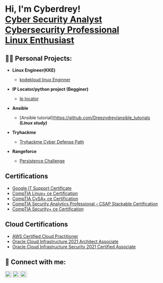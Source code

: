 <h1>Hi, I'm Cyberdrey! <br/>
  <a href="https://github.com/Dreezydrey">Cyber Security Analyst</a><br/>
  <a href="https://www.linkedin.com/in/dryden-musona-75567b74/">Cybersecurity Professional</a><br/>
  <a href="https://www.linkedin.com/in/dryden-musona-75567b74/details/certifications">Linux Enthusiast</a></h1>

<h2>👨‍💻 Personal Projects:</h2>

- <b>Linux Engineer(KKE)</b>
  - [kodekloud linux Enginner](https://kodekloud-engineer.com/#!/user_profile?uid=16257490879924357)

- <b>IP Locator/python project (Begginer)</b>
  - [Ip locator](https://github.com/Dreezydrey/silver-couscous)
- <b>Ansible</b>
  - [Ansible tutorial](https://github.com/Dreezydrey/ansible_tutorials <b><i>(Linux study)</b></i>
- <b>Tryhackme</b>
  - [Tryhackme Cyber Defense Path](https://tryhackme.com/paths)
- <b>Rangeforce</b>
  - [Persistence Challenge](https://www.credly.com/badges/22aeaade-cf4b-4456-bc27-a971254b756e?source=linked_in_profile)

<h2>Certifications</h2>

  - [Google IT Support Certificate](https://www.credly.com/badges/595c8d11-75ec-4ba5-8ec4-ebdbf7d92099?source=linked_in_profile)
  - [CompTIA Linux+ ce Certification](https://www.credly.com/badges/3c07fe33-a8f4-43c1-ba51-a3ff7caaab61?source=linked_in_profile)
  - [CompTIA CySA+ ce Certification](https://www.credly.com/badges/d0c9ed4a-9818-496e-a3e1-e4fee770f86d/public_url)
  - [CompTIA Security Analytics Professional – CSAP Stackable Certification](https://www.credly.com/badges/4f78368a-e7a2-44be-880e-3a3ec865b143?source=linked_in_profile)
  - [CompTIA Security+ ce Certification](https://www.credly.com/badges/0051ba67-3de6-4570-993a-4135d59cd64d)

<h2>Cloud Certifications</h2>

   - [AWS Certified Cloud Practitioner](https://www.credly.com/badges/feebe329-71a7-452a-a553-8277740638ad?source=linked_in_profile)
   - [Oracle Cloud Infrastructure 2021 Architect Associate](https://catalog-education.oracle.com/pls/certview/sharebadge?id=54E8DC73B6C59891096E01408A07339DAD74010B1DBB317C706FEB93CDCE7AD5)
   - [Oracle Cloud Infrastructure Security 2021 Certified Associate](https://catalog-education.oracle.com/pls/certview/sharebadge?id=A3BB0543155BC272A4B5E480267A6540EA4B0EBF9012511238B3B9FAD6BEAF9F)
 
<h2> 🤳 Connect with me:</h2>

[<img align="left" alt="JoshMadakor | YouTube" width="22px" src="https://cdn.jsdelivr.net/npm/simple-icons@v3/icons/youtube.svg" />][youtube]
[<img align="left" alt="JoshMadakor | Twitter" width="22px" src="https://cdn.jsdelivr.net/npm/simple-icons@v3/icons/twitter.svg" />][twitter]
[<img align="left" alt="JoshMadakor | LinkedIn" width="22px" src="https://cdn.jsdelivr.net/npm/simple-icons@v3/icons/linkedin.svg" />][linkedin]

[twitter]: https://twitter.com/cyberdrey
[youtube]: https://www.youtube.com/channel/UCU2jV1H1RjNfJ-elwez4lNA/playlists
[linkedin]: https://www.linkedin.com/in/dryden-musona-75567b74

<!--
**Cyberdrey** is a ✨ _special_ ✨ repository because its `README.md` (this file) appears on your GitHub profile.

Here are some ideas to get you started:

- 🔭 I’m currently working on ...
- 🌱 I’m currently learning ...
- 👯 I’m looking to collaborate on ...
- 🤔 I’m looking for help with ...
- 💬 Ask me about ...
- 📫 How to reach me: ...
- 😄 Pronouns: ...
- ⚡ Fun fact: ...
-->
